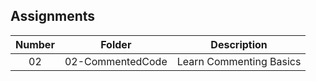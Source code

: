 ## Assignments

| Number | Folder | Description |
| :----: | ------ | ----------- |
|  02    | 02-CommentedCode    |   Learn Commenting Basics    |
